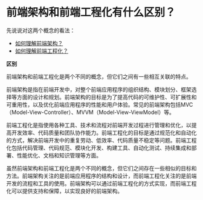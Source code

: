 # 前端架构和前端工程化有什么区别？

先说说对这两个概念的看法：
- [如何理解前端架构？](https://github.com/pro-collection/interview-question/issues/545)
- [如何理解前端工程化？](https://github.com/pro-collection/interview-question/issues/546)

**区别**

前端架构和前端工程化是两个不同的概念，但它们之间有一些相互关联的特点。

前端架构是指在前端开发中，对整个前端应用程序的组织结构、模块划分、框架选择等方面的设计和规划。前端架构的目标是为了提高代码的可维护性、可扩展性和可重用性，以及优化前端应用程序的性能和用户体验。常见的前端架构包括MVC（Model-View-Controller）、MVVM（Model-View-ViewModel）等。

前端工程化是指使用各种工具、技术和流程对前端开发过程进行管理和优化，以提高开发效率、代码质量和团队协作能力。前端工程化的目标是通过规范化和自动化的方式，解决前端开发中的重复劳动、低效率、代码质量不稳定等问题。前端工程化包括代码管理、代码规范、模块化开发、构建工具、自动化测试、持续集成和部署、性能优化、文档和知识管理等方面。

虽然前端架构和前端工程化是两个不同的概念，但它们之间存在一些相似的目标和方法。前端架构关注的是前端应用程序的结构和设计，而前端工程化关注的是前端开发的流程和工具的使用。前端架构可以通过前端工程化的方式实现，而前端工程化可以提供支持和保障，以实现良好的前端架构。